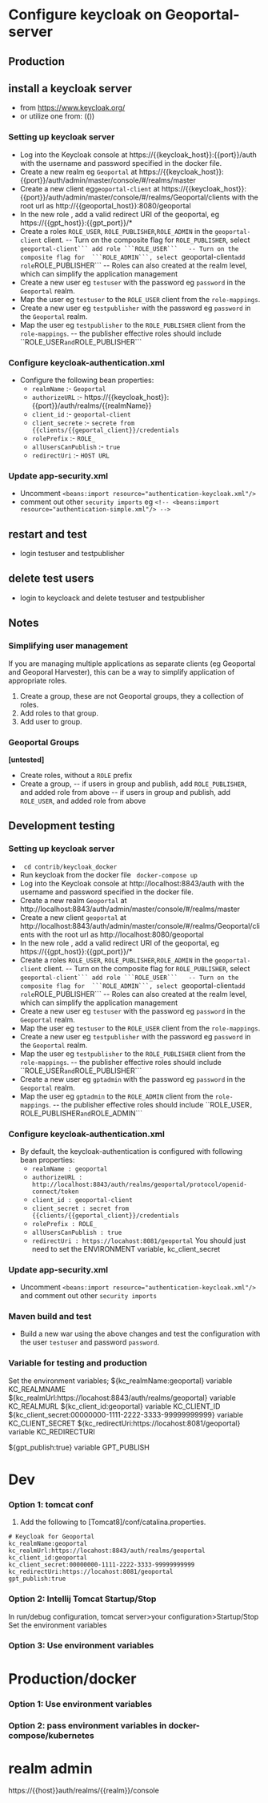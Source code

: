 # Configure keycloak on Geoportal-server

## Production
## install a keycloak server
- from https://www.keycloak.org/
- or utilize one from: (())

### Setting up keycloak server
- Log into the Keycloak console at https://{{keycloak_host}}:{{port}}/auth with the username and password specified in the docker file.
- Create a new realm eg ```Geoportal``` at https://{{keycloak_host}}:{{port}}/auth/admin/master/console/#/realms/master
- Create a new client eg```geoportal-client``` at https://{{keycloak_host}}:{{port}}/auth/admin/master/console/#/realms/Geoportal/clients with the root url as http://{{geoportal_host}}:8080/geoportal
- In the new role , add a valid redirect URI of the geoportal, eg https://{{gpt_host}}:{{gpt_port}}/*
- Create a roles ```ROLE_USER```, ```ROLE_PUBLISHER```,```ROLE_ADMIN``` in the ```geoportal-client``` client.
-- Turn on the composite flag for  ```ROLE_PUBLISHER```, select ``geoportal-client``` add role ```ROLE_USER```  
-- Turn on the composite flag for  ```ROLE_ADMIN```, select ``geoportal-client``` add role ```ROLE_PUBLISHER```
-- Roles can also created at the realm level, which can simplify the application management
- Create a new user eg ```testuser``` with the password eg ```password``` in the ```Geoportal``` realm. 
- Map the user eg ```testuser``` to the ```ROLE_USER``` client from the ```role-mappings```.
- Create a new user eg ```testpublisher``` with the password eg ```password``` in the ```Geoportal``` realm. 
- Map the user eg ```testpublisher``` to the ```ROLE_PUBLISHER``` client from the ```role-mappings```.
-- the publisher effective roles should include ``ROLE_USER``` and ```ROLE_PUBLISHER```

### Configure keycloak-authentication.xml
- Configure the following bean properties:
  - ```realmName``` :- ```Geoportal```
  - ```authorizeURL``` :- https://{{keycloak_host}}:{{port}}/auth/realms/{{realmName}}
  - ```client_id``` :- ```geoportal-client```
  - ```client_secrete``` :- ```secrete from {{clients/{{geportal_client}}/credentials```
  - ```rolePrefix``` :- ```ROLE_```
  - ```allUsersCanPublish``` :- ```true```
  - ```redirectUri``` :- ```HOST URL``` 

### Update app-security.xml
- Uncomment ```<beans:import resource="authentication-keycloak.xml"/>``` 
- comment out other  ```security imports``` eg ```<!-- <beans:import resource="authentication-simple.xml"/> -->```

## restart and test
- login testuser and testpublisher
## delete test users
- login to keycloack and delete testuser and testpublisher

## Notes
### Simplifying user management
If you are managing multiple applications as separate clients (eg Geoportal and Geoporal Harvester),
this can be a way to simplify application of appropriate roles.
1. Create a group, these are not Geoportal groups, they a collection of roles.
1. Add roles to that group.
1. Add user to group.

### Geoportal Groups
**[untested]**
- Create roles, without a ```ROLE``` prefix
- Create a group, 
-- if users in group and publish, add ```ROLE_PUBLISHER```, and added role from above
-- if users in group and publish, add ```ROLE_USER```, and added role from above


## Development testing 

### Setting up keycloak server
- ``` cd contrib/keycloak_docker```
- Run keycloak from the docker file ``` docker-compose up```
- Log into the Keycloak console at http://localhost:8843/auth with the username and password specified in the docker file.
- Create a new realm ```Geoportal``` at http://localhost:8843/auth/admin/master/console/#/realms/master
- Create a new client ```geoportal``` at http://localhost:8843/auth/admin/master/console/#/realms/Geoportal/clients with the root url as http://localhost:8080/geoportal
- In the new role , add a valid redirect URI of the geoportal, eg https://{{gpt_host}}:{{gpt_port}}/*
- Create a roles ```ROLE_USER```, ```ROLE_PUBLISHER```,```ROLE_ADMIN``` in the ```geoportal-client``` client.
-- Turn on the composite flag for  ```ROLE_PUBLISHER```, select ``geoportal-client``` add role ```ROLE_USER```  
-- Turn on the composite flag for  ```ROLE_ADMIN```, select ``geoportal-client``` add role ```ROLE_PUBLISHER```
-- Roles can also created at the realm level, which can simplify the application management
- Create a new user eg ```testuser``` with the password eg ```password``` in the ```Geoportal``` realm. 
- Map the user eg ```testuser``` to the ```ROLE_USER``` client from the ```role-mappings```.
- Create a new user eg ```testpublisher``` with the password eg ```password``` in the ```Geoportal``` realm. 
- Map the user eg ```testpublisher``` to the ```ROLE_PUBLISHER``` client from the ```role-mappings```.
-- the publisher effective roles should include ``ROLE_USER``` and ```ROLE_PUBLISHER```
- Create a new user eg ```gptadmin``` with the password eg ```password``` in the ```Geoportal``` realm. 
- Map the user eg ```gptadmin``` to the ```ROLE_ADMIN``` client from the ```role-mappings```.
-- the publisher effective roles should include ``ROLE_USER```, ```ROLE_PUBLISHER``` and ```ROLE_ADMIN```

### Configure keycloak-authentication.xml
- By default, the keycloak-authentication is configured with following bean properties:
  - ```realmName : geoportal```
  - ```authorizeURL : http://localhost:8843/auth/realms/geoportal/protocol/openid-connect/token```
  - ```client_id : geoportal-client```
  - ```client_secret : secret from {{clients/{{geportal_client}}/credentials```
  - ```rolePrefix : ROLE_```
  - ```allUsersCanPublish : true```
  - ```redirectUri : https://locahost:8081/geoportal```
  You should just need to set the ENVIRONMENT variable, kc_client_secret
  
### Update app-security.xml
- Uncomment ```<beans:import resource="authentication-keycloak.xml"/>``` and comment out other  ```security imports```
### Maven build and test
- Build a new war using the above changes and test the configuration with the user ```testuser``` and password ```password```.

### Variable for testing and production
Set the environment variables;
${kc_realmName:geoportal} variable KC_REALMNAME
${kc_realmUrl:https://locahost:8843/auth/realms/geoportal} variable KC_REALMURL
${kc_client_id:geoportal} variable KC_CLIENT_ID
${kc_client_secret:00000000-1111-2222-3333-99999999999} variable KC_CLIENT_SECRET
${kc_redirectUri:https://locahost:8081/geoportal} variable KC_REDIRECTURI

${gpt_publish:true} variable GPT_PUBLISH

# Dev
### Option 1: tomcat conf
1. Add the following to [Tomcat8]/conf/catalina.properties.      

```
# Keycloak for Geoportal
kc_realmName:geoportal
kc_realmUrl:https://locahost:8843/auth/realms/geoportal
kc_client_id:geoportal
kc_client_secret:00000000-1111-2222-3333-99999999999
kc_redirectUri:https://locahost:8081/geoportal
gpt_publish:true
```

### Option 2: Intellij Tomcat Startup/Stop 
In run/debug configuration, tomcat server>your configuration>Startup/Stop
Set the environment variables

### Option 3: Use environment variables

# Production/docker
### Option 1: Use environment variables
### Option 2: pass environment variables in docker-compose/kubernetes


# realm admin
https://{{host}}auth/realms/{{realm}}/console
